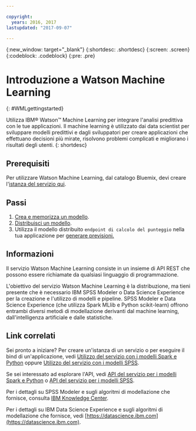 ```yaml
---

copyright:
  years: 2016, 2017
lastupdated: "2017-09-07"

---
```


<!-- Common attributes used in the template are defined as follows: -->
{:new_window: target="_blank"}
{:shortdesc: .shortdesc}
{:screen: .screen}
{:codeblock: .codeblock}
{:pre: .pre}

# Introduzione a Watson Machine Learning
{: #WMLgettingstarted}

Utilizza IBM® Watson™ Machine Learning per integrare l'analisi predittiva con le tue applicazioni. Il machine learning è utilizzato dai data scientist per sviluppare modelli predittivi e dagli sviluppatori per creare applicazioni che effettuano decisioni più mirate, risolvono problemi complicati e migliorano i risultati degli utenti.
{: shortdesc}

## Prerequisiti

Per utilizzare Watson Machine Learning, dal catalogo Bluemix, devi creare l'[istanza del servizio qui](https://console.bluemix.net/catalog/services/ibm-watson-machine-learning/).

## Passi

1. [Crea e memorizza un modello](pm_custom_models.html).
2. [Distribuisci un modello](pm_service_api_spark_online.html).
3. Utilizza il modello distribuito `endpoint di calcolo del punteggio` nella tua applicazione per [generare previsioni.](pm_service_api_spark_building.html)

## Informazioni

Il servizio Watson Machine Learning consiste in un insieme di API REST che possono essere richiamate
da qualsiasi linguaggio di programmazione.

L'obiettivo del servizio Watson Machine Learning è la distribuzione, ma tieni
presente che è necessario IBM SPSS Modeler o Data Science Experience per
la creazione e l'utilizzo di modelli e pipeline. SPSS
Modeler e Data Science Experience (che utilizza Spark MLlib e Python scikit-learn)
offrono entrambi diversi metodi di modellazione derivanti dal machine
learning, dall'intelligenza artificiale e dalle statistiche.

## Link correlati

Sei pronto a iniziare? Per creare un'istanza di un servizio o per eseguire il bind
di un'applicazione, vedi [Utilizzo del servizio con i modelli Spark e Python](using_pm_service_dsx.html) oppure
[Utilizzo del servizio con i modelli SPSS](using_pm_service.html).

Se sei interessato ad esplorare l'API, vedi [API del servizio per i modelli Spark e Python](pm_service_api_spark.html) o [API del
servizio per i modelli SPSS](pm_service_api_spss.html).

Per i dettagli su SPSS Modeler e sugli algoritmi di modellazione che fornisce, consulta [IBM
Knowledge Center](https://www.ibm.com/support/knowledgecenter/SS3RA7).

Per i dettagli su IBM Data Science Experience e sugli algoritmi di
modellazione che fornisce, vedi [https://datascience.ibm.com](https://datascience.ibm.com).
